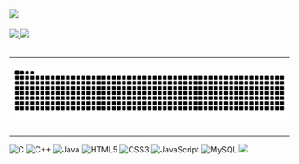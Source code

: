 <div class="stats" >
  <a href="https://github.com/henrykhsa/">
  <img height=200 src="https://github-readme-stats.vercel.app/api?username=henrykhsa&theme=dark" />
  </a>
  <a href="https://github.com/henrykhsa/">
  
  </a>
</div>
<br>
<div>
  <a href="https://github.com/henrykhsa/super_trunfo/">
  <img height=115 src="https://github-readme-stats.vercel.app/api/pin/?username=henrykhsa&repo=super_trunfo&show_owner=true&theme=dark" />
  </a>
  <a href="https://github.com/henrykhsa/Lau/">
  <img height=115 src="https://github-readme-stats.vercel.app/api/pin/?username=henrykhsa&repo=Lau&show_owner=true&theme=dark" />
  </a>
</div> 
<br> 
<hr>
<picture>
  <source media="(prefers-color-scheme: dark)" srcset="https://raw.githubusercontent.com/henrykhsa/henrykhsa/output/github-contribution-grid-snake-dark.svg">
  <source media="(prefers-color-scheme: light)" srcset="https://raw.githubusercontent.com/henrykhsa/henrykhsa/output/github-contribution-grid-snake.svg">
  <img alt="github contribution grid snake animation" src="https://raw.githubusercontent.com/henrykhsa/henrykhsa/output/github-contribution-grid-snake.svg">
</picture> 
<br>
<hr>
<div>
  <img height=50 alt="C" src="https://cdn.jsdelivr.net/gh/devicons/devicon@latest/icons/c/c-plain.svg" />
  <img height=50 alt="C++" src="https://cdn.jsdelivr.net/gh/devicons/devicon@latest/icons/cplusplus/cplusplus-plain.svg" />
  <img height=50 alt="Java" src="https://cdn.jsdelivr.net/gh/devicons/devicon@latest/icons/java/java-plain.svg"/>
  <img height=50 alt="HTML5"src="https://cdn.jsdelivr.net/gh/devicons/devicon@latest/icons/html5/html5-plain-wordmark.svg" />
  <img height=50 alt="CSS3" src="https://cdn.jsdelivr.net/gh/devicons/devicon@latest/icons/css3/css3-plain-wordmark.svg" />            
  <img height=50 alt="JavaScript" src="https://cdn.jsdelivr.net/gh/devicons/devicon@latest/icons/javascript/javascript-original.svg" />
  <img height=50 alt="MySQL" src="https://cdn.jsdelivr.net/gh/devicons/devicon@latest/icons/mysql/mysql-plain-wordmark.svg" />
  <img height=50 src="https://cdn.jsdelivr.net/gh/devicons/devicon@latest/icons/amazonwebservices/amazonwebservices-original-wordmark.svg" />
</div><br>